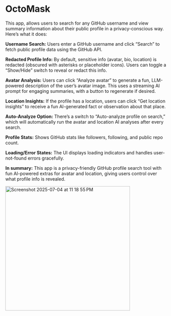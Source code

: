 # OctoMask

This app, allows users to search for any GitHub username and view summary information about their public profile in a privacy-conscious way. Here’s what it does:

**Username Search:**
Users enter a GitHub username and click “Search” to fetch public profile data using the GitHub API.

**Redacted Profile Info:**
By default, sensitive info (avatar, bio, location) is redacted (obscured with asterisks or placeholder icons). Users can toggle a “Show/Hide” switch to reveal or redact this info.

**Avatar Analysis:**
Users can click “Analyze avatar” to generate a fun, LLM-powered description of the user’s avatar image. This uses a streaming AI prompt for engaging summaries, with a button to regenerate if desired.

**Location Insights:**
If the profile has a location, users can click “Get location insights” to receive a fun AI-generated fact or observation about that place.

**Auto-Analyze Option:**
There’s a switch to “Auto-analyze profile on search,” which will automatically run the avatar and location AI analyses after every search.

**Profile Stats:**
Shows GitHub stats like followers, following, and public repo count.

**Loading/Error States:**
The UI displays loading indicators and handles user-not-found errors gracefully.

**In summary:**
This app is a privacy-friendly GitHub profile search tool with fun AI-powered extras for avatar and location, giving users control over what profile info is revealed.

<img width="388" alt="Screenshot 2025-07-04 at 11 18 55 PM" src="https://github.com/user-attachments/assets/2fe5edad-fc12-46dd-bada-f09166cc0ddc" />
